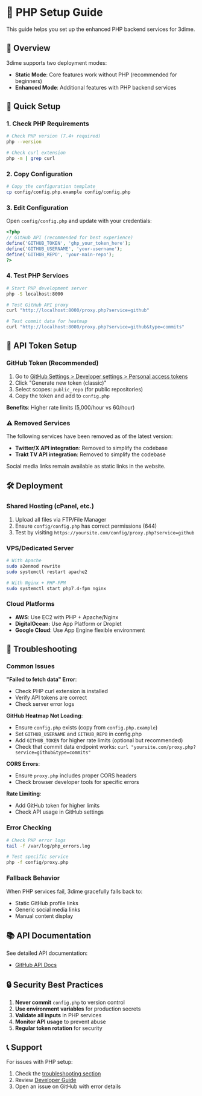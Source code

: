 # 🔧 PHP Setup Guide

This guide helps you set up the enhanced PHP backend services for 3dime.

## 🎯 Overview

3dime supports two deployment modes:

- **Static Mode**: Core features work without PHP (recommended for beginners)
- **Enhanced Mode**: Additional features with PHP backend services

## 🚀 Quick Setup

### 1. Check PHP Requirements

```bash
# Check PHP version (7.4+ required)
php --version

# Check curl extension
php -m | grep curl
```

### 2. Copy Configuration

```bash
# Copy the configuration template
cp config/config.php.example config/config.php
```

### 3. Edit Configuration

Open `config/config.php` and update with your credentials:

```php
<?php
// GitHub API (recommended for best experience)
define('GITHUB_TOKEN', 'ghp_your_token_here');
define('GITHUB_USERNAME', 'your-username');
define('GITHUB_REPO', 'your-main-repo');
?>
```

### 4. Test PHP Services

```bash
# Start PHP development server
php -S localhost:8000

# Test GitHub API proxy
curl "http://localhost:8000/proxy.php?service=github"

# Test commit data for heatmap
curl "http://localhost:8000/proxy.php?service=github&type=commits"
```

## 🔑 API Token Setup

### GitHub Token (Recommended)

1. Go to [GitHub Settings > Developer settings > Personal access tokens](https://github.com/settings/tokens)
2. Click "Generate new token (classic)"
3. Select scopes: `public_repo` (for public repositories)
4. Copy the token and add to `config.php`

**Benefits**: Higher rate limits (5,000/hour vs 60/hour)

### ⚠️ Removed Services

The following services have been removed as of the latest version:
- **Twitter/X API integration**: Removed to simplify the codebase
- **Trakt TV API integration**: Removed to simplify the codebase

Social media links remain available as static links in the website.

## 🛠️ Deployment

### Shared Hosting (cPanel, etc.)

1. Upload all files via FTP/File Manager
2. Ensure `config/config.php` has correct permissions (644)
3. Test by visiting `https://yoursite.com/config/proxy.php?service=github`

### VPS/Dedicated Server

```bash
# With Apache
sudo a2enmod rewrite
sudo systemctl restart apache2

# With Nginx + PHP-FPM  
sudo systemctl start php7.4-fpm nginx
```

### Cloud Platforms

- **AWS**: Use EC2 with PHP + Apache/Nginx
- **DigitalOcean**: Use App Platform or Droplet
- **Google Cloud**: Use App Engine flexible environment

## 🐛 Troubleshooting

### Common Issues

**"Failed to fetch data" Error**:
- Check PHP curl extension is installed
- Verify API tokens are correct
- Check server error logs

**GitHub Heatmap Not Loading**:
- Ensure `config.php` exists (copy from `config.php.example`)
- Set `GITHUB_USERNAME` and `GITHUB_REPO` in config.php
- Add `GITHUB_TOKEN` for higher rate limits (optional but recommended)
- Check that commit data endpoint works: `curl "yoursite.com/proxy.php?service=github&type=commits"`

**CORS Errors**:
- Ensure `proxy.php` includes proper CORS headers
- Check browser developer tools for specific errors

**Rate Limiting**:
- Add GitHub token for higher limits
- Check API usage in GitHub settings

### Error Checking

```bash
# Check PHP error logs
tail -f /var/log/php_errors.log

# Test specific service
php -f config/proxy.php
```

### Fallback Behavior

When PHP services fail, 3dime gracefully falls back to:
- Static GitHub profile links
- Generic social media links  
- Manual content display

## 📚 API Documentation

See detailed API documentation:
- [GitHub API Docs](services/GITHUB_API_DOCS.md)

## 🔒 Security Best Practices

1. **Never commit** `config.php` to version control
2. **Use environment variables** for production secrets
3. **Validate all inputs** in PHP services
4. **Monitor API usage** to prevent abuse
5. **Regular token rotation** for security

## 📞 Support

For issues with PHP setup:
1. Check the [troubleshooting section](#-troubleshooting)
2. Review [Developer Guide](DEVELOPER_GUIDE.md)
3. Open an issue on GitHub with error details